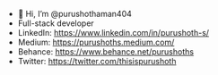
- 👋 Hi, I’m @purushothaman404
- Full-stack developer
- LinkedIn: https://www.linkedin.com/in/purushoth-s/
- Medium: https://purushoths.medium.com/
- Behance: https://www.behance.net/purushoths
- Twitter: https://twitter.com/thisispurushoth

<!---
purushothaman404/purushothaman404 is a ✨ special ✨ repository because its `README.md` (this file) appears on your GitHub profile.
You can click the Preview link to take a look at your changes.
--->
